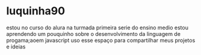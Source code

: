 # luquinha90  
estou no curso do alura na turmada primeira serie do ensino medio
estou aprendendo um pouquinho sobre o desenvolvimento da linguagem de progama;aoem javascript
uso esse espaço para compartilhar meus projetos e ideias
